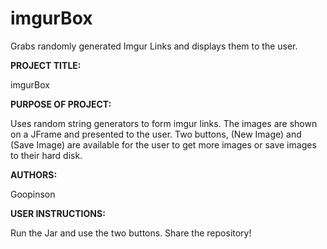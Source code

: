 # imgurBox
Grabs randomly generated Imgur Links and displays them to the user.

**PROJECT TITLE:**

imgurBox

**PURPOSE OF PROJECT:** 

Uses random string generators to form imgur links. The images are shown on a JFrame and presented to the user. Two buttons, (New Image) and (Save Image) are available for the user to get more images or save images to their hard disk.

**AUTHORS:**

Goopinson

**USER INSTRUCTIONS:**

Run the Jar and use the two buttons.
Share the repository!
